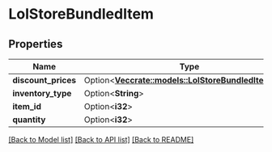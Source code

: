 # LolStoreBundledItem

## Properties

Name | Type | Description | Notes
------------ | ------------- | ------------- | -------------
**discount_prices** | Option<[**Vec<crate::models::LolStoreBundledItemCost>**](LolStoreBundledItemCost.md)> |  | [optional]
**inventory_type** | Option<**String**> |  | [optional]
**item_id** | Option<**i32**> |  | [optional]
**quantity** | Option<**i32**> |  | [optional]

[[Back to Model list]](../README.md#documentation-for-models) [[Back to API list]](../README.md#documentation-for-api-endpoints) [[Back to README]](../README.md)



